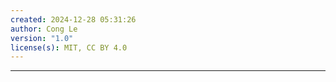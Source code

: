 ```yaml
---
created: 2024-12-28 05:31:26
author: Cong Le
version: "1.0"
license(s): MIT, CC BY 4.0
---
```


---
